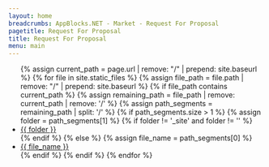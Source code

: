 ```yaml
---
layout: home 
breadcrumbs: AppBlocks.NET - Market - Request For Proposal
pagetitle: Request For Proposal
title: Request For Proposal
menu: main
---
```

<ul>
  {% assign current_path = page.url | remove: "/" | prepend: site.baseurl %}
  {% for file in site.static_files %}
    {% assign file_path = file.path | remove: "/" | prepend: site.baseurl %}
    {% if file_path contains current_path %}
      {% assign remaining_path = file_path | remove: current_path | remove: '/' %}
      {% assign path_segments = remaining_path | split: '/' %}
      {% if path_segments.size > 1 %}
        {% assign folder = path_segments[1] %}
        {% if folder != '_site' and folder != '' %}
          <li><a href="{{ file_path }}">{{ folder }}</a></li>
        {% endif %}
      {% else %}
        {% assign file_name = path_segments[0] %}
        <li><a href="{{ file_path }}">{{ file_name }}</a></li>
      {% endif %}
    {% endif %}
  {% endfor %}
</ul>
